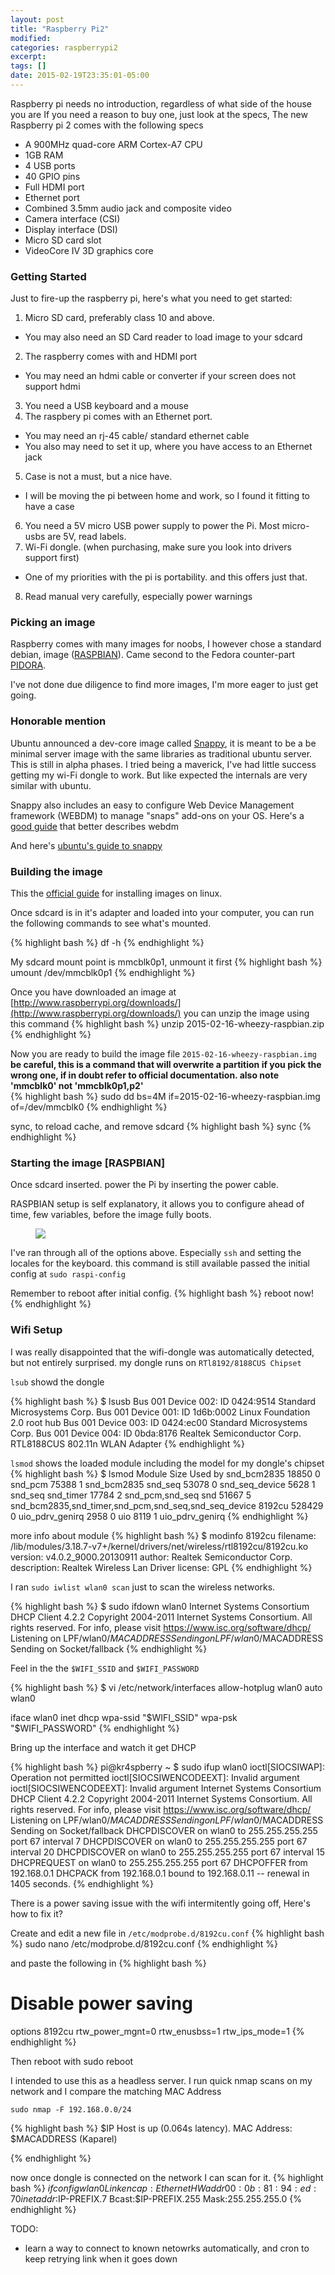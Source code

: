 ```yaml
---
layout: post
title: "Raspberry Pi2"
modified:
categories: raspberrypi2
excerpt:
tags: []
date: 2015-02-19T23:35:01-05:00
---
```


Raspberry pi needs no introduction, regardless of what side of the house you are
If you need a reason to buy one, just look at the specs, 
The new Raspberry pi 2 comes with the following specs

* A 900MHz quad-core ARM Cortex-A7 CPU
* 1GB RAM
* 4 USB ports
* 40 GPIO pins
* Full HDMI port
* Ethernet port
* Combined 3.5mm audio jack and composite video
* Camera interface (CSI)
* Display interface (DSI)
* Micro SD card slot
* VideoCore IV 3D graphics core

### Getting Started

Just to fire-up the raspberry pi, here's what you need to get started: 

1. Micro SD card, preferably class 10 and above. 
* You may also need an SD Card reader to load image to your sdcard
2. The raspberry comes with and HDMI port
* You may need an hdmi cable or converter if your screen does not support hdmi
3. You need a USB keyboard and a mouse 
4. The raspbery pi comes with an Ethernet port. 
* You may need an rj-45 cable/ standard ethernet cable
* You also may need to set it up, where you have access to an Ethernet jack
5. Case is not a must, but a nice have. 
* I will be moving the pi between home and work, so I found it fitting to have a case
6. You need a 5V micro USB power supply to power the Pi. Most micro-usbs are 5V, read labels.
7. Wi-Fi dongle. (when purchasing, make sure you look into drivers support first)
* One of my priorities with the pi is portability. and this offers just that.  
8. Read manual very carefully, especially power warnings


### Picking an image 

Raspberry comes with many images for noobs, I however chose a standard debian, image ([RASPBIAN](http://raspbian.org/)). Came second to the Fedora counter-part [PIDORA](http://pidora.ca/). 

I've not done due diligence to find more images, I'm more eager to just get going. 

### Honorable mention

Ubuntu announced a dev-core image called [Snappy](http://www.markshuttleworth.com/archives/1434), it is meant to be a be minimal server image with the same libraries as traditional ubuntu server. This is still in alpha phases. I tried being a maverick, I've had little success getting my wi-Fi dongle to work.  But like expected the internals are very similar with ubuntu. 

Snappy also includes an easy to configure Web Device Management framework (WEBDM) to manage "snaps" add-ons on your OS. Here's a [good guide](http://blog.sergiusens.org/posts/Snappy%20Things/) that better describes webdm

And here's [ubuntu's guide to snappy](https://developer.ubuntu.com/en/snappy/)

### Building the image

This the [official guide](http://www.raspberrypi.org/documentation/installation/installing-images/linux.md) for installing images on linux. 

Once sdcard is in it's adapter and loaded into your computer, you can run the following commands to see what's mounted.

{% highlight bash %}
df -h
{% endhighlight %}

My sdcard mount point is mmcblk0p1, unmount it first
{% highlight bash %}
umount /dev/mmcblk0p1
{% endhighlight %}

Once you have downloaded an image at [http://www.raspberrypi.org/downloads/](http://www.raspberrypi.org/downloads/) you can unzip the image using this command 
{% highlight bash %}
unzip 2015-02-16-wheezy-raspbian.zip
{% endhighlight %}

Now you are ready to build the image file `2015-02-16-wheezy-raspbian.img`
**be careful, this is a command that will overwrite a partition if you pick the wrong one, if in doubt refer to official documentation. also note 'mmcblk0' not 'mmcblk0p1,p2'**  
{% highlight bash %}
sudo dd bs=4M if=2015-02-16-wheezy-raspbian.img of=/dev/mmcblk0
{% endhighlight %}


sync, to reload cache, and remove sdcard
{% highlight bash %}
sync
{% endhighlight %}


### Starting the image [RASPBIAN]

Once sdcard inserted. power the Pi by inserting the power cable. 

RASPBIAN setup is self explanatory, it allows you to configure ahead of time, few variables, before the image fully boots. 
<figure>
<img src="/images/pi-raspi-config-main.png">
</figure>

I've ran through all of the options above. Especially `ssh` and setting the locales for the keyboard. this command is still available passed the initial config at `sudo raspi-config`

Remember to reboot after initial config. 
{% highlight bash %}
reboot now!
{% endhighlight %}

### Wifi Setup

I was really disappointed that the wifi-dongle was automatically detected, but not entirely surprised. 
my dongle runs on `RTl8192/8188CUS Chipset`

`lsub` showd the dongle

{% highlight bash %}
$ lsusb 
Bus 001 Device 002: ID 0424:9514 Standard Microsystems Corp. 
Bus 001 Device 001: ID 1d6b:0002 Linux Foundation 2.0 root hub
Bus 001 Device 003: ID 0424:ec00 Standard Microsystems Corp. 
Bus 001 Device 004: ID 0bda:8176 Realtek Semiconductor Corp. RTL8188CUS 802.11n WLAN Adapter
{% endhighlight %}

`lsmod` shows the loaded module including the model for my dongle's chipset
{% highlight bash %}
$ lsmod
Module                  Size  Used by
snd_bcm2835            18850  0 
snd_pcm                75388  1 snd_bcm2835
snd_seq                53078  0 
snd_seq_device          5628  1 snd_seq
snd_timer              17784  2 snd_pcm,snd_seq
snd                    51667  5 snd_bcm2835,snd_timer,snd_pcm,snd_seq,snd_seq_device
8192cu                528429  0 
uio_pdrv_genirq         2958  0 
uio                     8119  1 uio_pdrv_genirq
{% endhighlight %}

more info about module
{% highlight bash %}
$ modinfo 8192cu
filename:       /lib/modules/3.18.7-v7+/kernel/drivers/net/wireless/rtl8192cu/8192cu.ko
version:        v4.0.2_9000.20130911
author:         Realtek Semiconductor Corp.
description:    Realtek Wireless Lan Driver
license:        GPL
{% endhighlight %}

I ran `sudo iwlist wlan0 scan` just to scan the wireless networks. 

{% highlight bash %}
$ sudo ifdown wlan0
Internet Systems Consortium DHCP Client 4.2.2
Copyright 2004-2011 Internet Systems Consortium.
All rights reserved.
For info, please visit https://www.isc.org/software/dhcp/
Listening on LPF/wlan0/$MACADDRESS
Sending on   LPF/wlan0/$MACADDRESS
Sending on   Socket/fallback
{% endhighlight %}

Feel in the the `$WIFI_SSID` and `$WIFI_PASSWORD`

{% highlight bash %}
$ vi /etc/network/interfaces
allow-hotplug wlan0
auto wlan0

iface wlan0 inet dhcp
        wpa-ssid "$WIFI_SSID"
        wpa-psk "$WIFI_PASSWORD"
{% endhighlight %}

Bring up the interface and watch it get DHCP

{% highlight bash %}
pi@kr4spberry ~ $ sudo ifup wlan0 
ioctl[SIOCSIWAP]: Operation not permitted
ioctl[SIOCSIWENCODEEXT]: Invalid argument
ioctl[SIOCSIWENCODEEXT]: Invalid argument
Internet Systems Consortium DHCP Client 4.2.2
Copyright 2004-2011 Internet Systems Consortium.
All rights reserved.
For info, please visit https://www.isc.org/software/dhcp/
Listening on LPF/wlan0/$MACADDRESS
Sending on   LPF/wlan0/$MACADDRESS
Sending on   Socket/fallback
DHCPDISCOVER on wlan0 to 255.255.255.255 port 67 interval 7
DHCPDISCOVER on wlan0 to 255.255.255.255 port 67 interval 20
DHCPDISCOVER on wlan0 to 255.255.255.255 port 67 interval 15
DHCPREQUEST on wlan0 to 255.255.255.255 port 67
DHCPOFFER from 192.168.0.1
DHCPACK from 192.168.0.1
bound to 192.168.0.11 -- renewal in 1405 seconds.
{% endhighlight %}

There is a power saving issue with the wifi intermitently going off, 
Here's how to fix it? 

Create and edit a new file in `/etc/modprobe.d/8192cu.conf`
{% highlight bash %}
 sudo nano /etc/modprobe.d/8192cu.conf
{% endhighlight %}

and paste the following in
{% highlight bash %}
 # Disable power saving
options 8192cu rtw_power_mgnt=0 rtw_enusbss=1 rtw_ips_mode=1
{% endhighlight %}

Then reboot with sudo reboot

I intended to use this as a headless server. 
I run quick nmap scans on my network and I compare the matching MAC Address

`sudo nmap -F 192.168.0.0/24`

{% highlight bash %}
$IP
Host is up (0.064s latency).
MAC Address: $MACADDRESS (Kaparel)

{% endhighlight %}

now once dongle is connected on the network I can scan for it. 
{% highlight bash %}
$ifconfig
wlan0     Link encap:Ethernet  HWaddr 00:0b:81:94:ed:70  
          inet addr:$IP-PREFIX.7  Bcast:$IP-PREFIX.255  Mask:255.255.255.0
{% endhighlight %}

TODO:
* learn a way to connect to known netowrks automatically, and cron to keep retrying link when it goes down